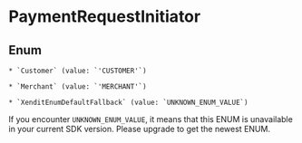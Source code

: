 # PaymentRequestInitiator




## Enum


    * `Customer` (value: `'CUSTOMER'`)

    * `Merchant` (value: `'MERCHANT'`)

    * `XenditEnumDefaultFallback` (value: `UNKNOWN_ENUM_VALUE`)

If you encounter `UNKNOWN_ENUM_VALUE`, it means that this ENUM is unavailable in your current SDK version. Please upgrade to get the newest ENUM.

